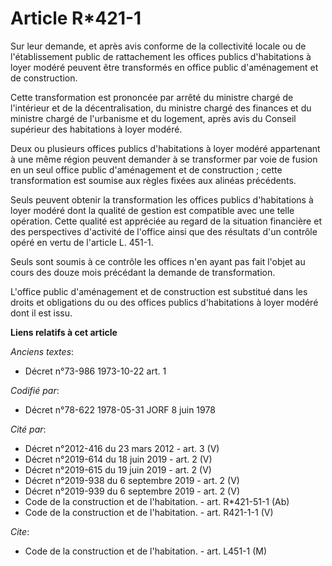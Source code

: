 # Article R*421-1

Sur leur demande, et après avis conforme de la collectivité locale ou de l'établissement public de rattachement les offices
publics d'habitations à loyer modéré peuvent être transformés en office public d'aménagement et de construction.

Cette transformation est prononcée par arrêté du ministre chargé de l'intérieur et de la décentralisation, du ministre chargé
des finances et du ministre chargé de l'urbanisme et du logement, après avis du Conseil supérieur des habitations à loyer
modéré.

Deux ou plusieurs offices publics d'habitations à loyer modéré appartenant à une même région peuvent demander à se
transformer par voie de fusion en un seul office public d'aménagement et de construction ; cette transformation est soumise
aux règles fixées aux alinéas précédents.

Seuls peuvent obtenir la transformation les offices publics d'habitations à loyer modéré dont la qualité de gestion est
compatible avec une telle opération. Cette qualité est appréciée au regard de la situation financière et des perspectives
d'activité de l'office ainsi que des résultats d'un contrôle opéré en vertu de l'article L. 451-1.

Seuls sont soumis à ce contrôle les offices n'en ayant pas fait l'objet au cours des douze mois précédant la demande de
transformation.

L'office public d'aménagement et de construction est substitué dans les droits et obligations du ou des offices publics
d'habitations à loyer modéré dont il est issu.

**Liens relatifs à cet article**

_Anciens textes_:

  - Décret n°73-986 1973-10-22 art. 1

_Codifié par_:

  - Décret n°78-622 1978-05-31 JORF 8 juin 1978

_Cité par_:

  - Décret n°2012-416  du 23 mars 2012 - art. 3 (V)
  - Décret n°2019-614 du 18 juin 2019 - art. 2 (V)
  - Décret n°2019-615 du 19 juin 2019 - art. 2 (V)
  - Décret n°2019-938 du 6 septembre 2019 - art. 2 (V)
  - Décret n°2019-939 du 6 septembre 2019 - art. 2 (V)
  - Code de la construction et de l'habitation. - art. R*421-51-1 (Ab)
  - Code de la construction et de l'habitation. - art. R421-1-1 (V)

_Cite_:

  - Code de la construction et de l'habitation. - art. L451-1 (M)
